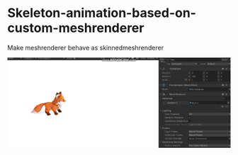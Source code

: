 # Skeleton-animation-based-on-custom-meshrenderer
Make meshrenderer behave as skinnedmeshrenderer

![](https://github.com/gxxxxx131/Skeleton-animation-based-on-custom-meshrenderer/raw/master/show.gif)
